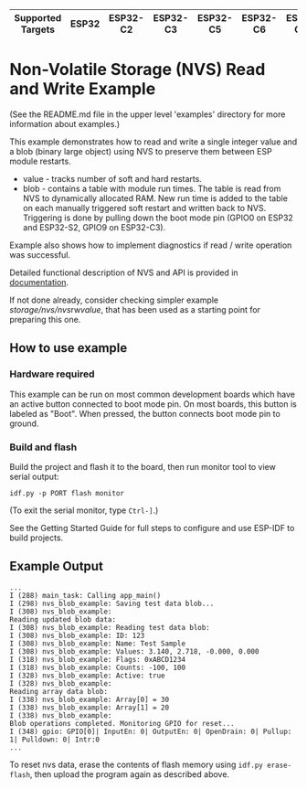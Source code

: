 | Supported Targets | ESP32 | ESP32-C2 | ESP32-C3 | ESP32-C5 | ESP32-C6 | ESP32-C61 | ESP32-H2 | ESP32-H21 | ESP32-H4 | ESP32-P4 | ESP32-S2 | ESP32-S3 |
| ----------------- | ----- | -------- | -------- | -------- | -------- | --------- | -------- | --------- | -------- | -------- | -------- | -------- |

# Non-Volatile Storage (NVS) Read and Write Example

(See the README.md file in the upper level 'examples' directory for more information about examples.)

This example demonstrates how to read and write a single integer value and a blob (binary large object) using NVS to preserve them between ESP module restarts.

  * value - tracks number of soft and hard restarts.
  * blob - contains a table with module run times. The table is read from NVS to dynamically allocated RAM. New run time is added to the table on each manually triggered soft restart and written back to NVS. Triggering is done by pulling down the boot mode pin (GPIO0 on ESP32 and ESP32-S2, GPIO9 on ESP32-C3).

Example also shows how to implement diagnostics if read / write operation was successful.

Detailed functional description of NVS and API is provided in [documentation](https://docs.espressif.com/projects/esp-idf/en/latest/api-reference/storage/nvs_flash.html).

If not done already, consider checking simpler example *storage/nvs/nvs*rw*value*, that has been used as a starting point for preparing this one.

## How to use example

### Hardware required

This example can be run on most common development boards which have an active button connected to boot mode pin. On most boards, this button is labeled as "Boot". When pressed, the button connects boot mode pin to ground.

### Build and flash

Build the project and flash it to the board, then run monitor tool to view serial output:

```
idf.py -p PORT flash monitor
```

(To exit the serial monitor, type ``Ctrl-]``.)

See the Getting Started Guide for full steps to configure and use ESP-IDF to build projects.

## Example Output

```
...
I (288) main_task: Calling app_main()
I (298) nvs_blob_example: Saving test data blob...
I (308) nvs_blob_example:
Reading updated blob data:
I (308) nvs_blob_example: Reading test data blob:
I (308) nvs_blob_example: ID: 123
I (308) nvs_blob_example: Name: Test Sample
I (308) nvs_blob_example: Values: 3.140, 2.718, -0.000, 0.000
I (318) nvs_blob_example: Flags: 0xABCD1234
I (318) nvs_blob_example: Counts: -100, 100
I (328) nvs_blob_example: Active: true
I (328) nvs_blob_example:
Reading array data blob:
I (338) nvs_blob_example: Array[0] = 30
I (338) nvs_blob_example: Array[1] = 20
I (338) nvs_blob_example:
Blob operations completed. Monitoring GPIO for reset...
I (348) gpio: GPIO[0]| InputEn: 0| OutputEn: 0| OpenDrain: 0| Pullup: 1| Pulldown: 0| Intr:0
...
```

To reset nvs data, erase the contents of flash memory using `idf.py erase-flash`, then upload the program again as described above.
